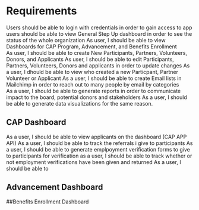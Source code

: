 # Requirements

Users should be able to login with credentials in order to gain access to app 
users should be able to view General Step Up dashboard in order to see the status of the whole organization
As user, I should be able to view Dashboards for CAP Program, Advancement, and Benefits Enrollment 	
As user, I should be able to create New Participants, Partners, Volunteers, Donors, and Applicants 
As user, I should be able to edit Participants, Partners, Volunteers, Donors and applicants in order to update changes 
As a user, I dhould be able to view who created a new Particpant, Partner Volunteer or Applicant 
As a user, I should be able to create Email lists in Mailchimp in order to reach out to many people by email by categories  
As a user, I should be able to generate reports in order to communicate impact to the board, potential donors and stakeholders 
As a user, I should be able to generate data visualizations for the same reason.  

## CAP Dashboard 
As a user, I should be able to view applicants on the dashboard (CAP APP API) 
As a user, I should be able to track the referrals i give to participants 
As a user, I should be able to generate emplpoyment verification forms to give to participants for verification
as a user, I should be able to track whether or not employment verifications have been given and returned 
As a user, I should be able to 


## Advancement Dashboard 






##Benefits Enrollment Dashboard 






